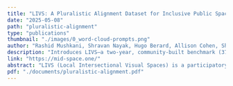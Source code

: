 ```yaml
---
title: "LIVS: A Pluralistic Alignment Dataset for Inclusive Public Spaces"
date: "2025-05-08"
path: "pluralistic-alignment"
type: "publications"
thumbnail: "./images/0_word-cloud-prompts.png"
author: "Rashid Mushkani, Shravan Nayak, Hugo Berard, Allison Cohen, Shin Koseki, Hadrien Bertrand"
description: "Introduces LIVS—a two-year, community-built benchmark (37,710 pairwise judgments over 13,462 images) for multi-criteria, intersectional alignment of text-to-image models in inclusive urban planning."
link: "https://mid-space.one/"
abstract: "LIVS (Local Intersectional Visual Spaces) is a participatory dataset for pluralistic alignment of text-to-image models in the context of inclusive public-space design. Co-developed with 30 community organizations, LIVS encodes 37,710 pairwise comparisons across 13,462 images along six community-defined criteria—Accessibility, Safety, Comfort, Invitingness, Inclusivity, and Diversity—derived from 634 concepts. Using Direct Preference Optimization (DPO) to fine-tune Stable Diffusion XL, the authors report improved alignment where annotation volume is high; systematic preference differences across participant identities; more decisive annotations from human-authored prompts than LLM-generated ones; and distinct rating patterns for intersectional groups across criteria. The prevalence of neutral ratings underscores heterogeneous, often ambiguous community values and the limits of single-objective alignment. LIVS offers a benchmark and methodology for local, stakeholder-driven, multi-criteria alignment in spatial design."
pdf: "./documents/pluralistic-alignment.pdf"
---
```

